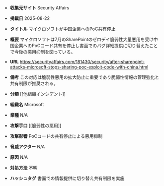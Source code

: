 - **収集元サイト**
Security Affairs

- **掲載日**
2025-08-22

- **タイトル**
マイクロソフトが中国企業へのPoC共有停止

- **概要**
マイクロソフトは7月のSharePointのゼロデイ脆弱性大量悪用を受け中国企業へのPoCコード共有を停止し書面でのバグ詳細提供に切り替えたことで今後の悪用抑制を図っている。

- **URL**
https://securityaffairs.com/181430/security/after-sharepoint-attacks-microsoft-stops-sharing-poc-exploit-code-with-china.html

- **備考**
この対応は脆弱性悪用の拡大防止に重要であり脆弱性情報の管理強化と共有制限が推奨される。

- **分類**
[[他組織インシデント]]

- **組織名**
Microsoft

- **業種**
N/A

- **攻撃手口**
[[脆弱性の悪用]]

- **攻撃影響**
PoCコードの共有停止による悪用抑制

- **脅威アクター**
N/A

- **原因**
N/A

- **対処方法**
不明

- **ハッシュタグ**
書面での情報提供に切り替え共有制限を実施

